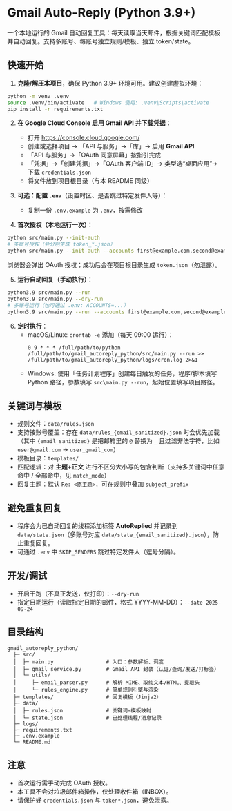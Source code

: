 
# Gmail Auto-Reply (Python 3.9+)

一个本地运行的 Gmail 自动回复工具：每天读取当天邮件，根据关键词匹配模板并自动回复。支持多账号、每账号独立规则/模板、独立 token/state。

## 快速开始

1. **克隆/解压本项目**，确保 Python 3.9+ 环境可用。建议创建虚拟环境：

```bash
python -m venv .venv
source .venv/bin/activate   # Windows 使用: .venv\Scripts\activate
pip install -r requirements.txt
```

2. **在 Google Cloud Console 启用 Gmail API 并下载凭据**：
   - 打开 https://console.cloud.google.com/
   - 创建或选择项目 → 「API 与服务」→「库」→ 启用 **Gmail API**
   - 「API 与服务」→「OAuth 同意屏幕」按指引完成
   - 「凭据」→「创建凭据」→「OAuth 客户端 ID」→ 类型选“桌面应用”→ 下载 `credentials.json`
   - 将文件放到项目根目录（与本 README 同级）

3. **可选：配置 `.env`**（设置时区、是否跳过特定发件人等）：
   - 复制一份 `.env.example` 为 `.env`，按需修改

4. **首次授权（本地运行一次）**：

```bash
python src/main.py --init-auth
# 多账号授权（会分别生成 token_*.json）
python src/main.py --init-auth --accounts first@example.com,second@example.com
```

浏览器会弹出 OAuth 授权；成功后会在项目根目录生成 `token.json`（勿泄露）。

5. **运行自动回复（手动执行）**：

```bash
python3.9 src/main.py --run
python3.9 src/main.py --dry-run
# 多账号运行（也可通过 .env: ACCOUNTS=...）
python3.9 src/main.py --run --accounts first@example.com,second@example.com
```

6. **定时执行**：
   - macOS/Linux: `crontab -e` 添加（每天 09:00 运行）：
     ```
     0 9 * * * /full/path/to/python /full/path/to/gmail_autoreply_python/src/main.py --run >> /full/path/to/gmail_autoreply_python/logs/cron.log 2>&1
     ```
   - Windows: 使用「任务计划程序」创建每日触发的任务，程序/脚本填写 Python 路径，参数填写 `src\main.py --run`，起始位置填写项目路径。

## 关键词与模板

- 规则文件：`data/rules.json`
- 支持按账号覆盖：存在 `data/rules_{email_sanitized}.json` 时会优先加载（其中 `{email_sanitized}` 是把邮箱里的 `@` 替换为 `_` 且过滤非法字符，比如 `user@gmail.com` → `user_gmail_com`）
- 模板目录：`templates/`
- 匹配逻辑：对 **主题+正文** 进行不区分大小写的包含判断（支持多关键词中任意命中 / 全部命中，见 `match_mode`）
- 回复主题：默认 `Re: <原主题>`，可在规则中叠加 `subject_prefix`

## 避免重复回复

- 程序会为已自动回复的线程添加标签 **AutoReplied** 并记录到 `data/state.json`（多账号对应 `data/state_{email_sanitized}.json`），防止重复回复。
- 可通过 `.env` 中 `SKIP_SENDERS` 跳过特定发件人（逗号分隔）。

## 开发/调试

- 开启干跑（不真正发送，仅打印）：`--dry-run`
- 指定日期运行（读取指定日期的邮件，格式 YYYY-MM-DD）：`--date 2025-09-24`

## 目录结构

```
gmail_autoreply_python/
  ├─ src/
  │  ├─ main.py                 # 入口：参数解析、调度
  │  ├─ gmail_service.py        # Gmail API 封装（认证/查询/发送/打标签）
  │  └─ utils/
  │     ├─ email_parser.py      # 解析 MIME、取纯文本/HTML、提取头
  │     └─ rules_engine.py      # 简单规则引擎与渲染
  ├─ templates/                 # 回复模板（Jinja2）
  ├─ data/
  │  ├─ rules.json              # 关键词→模板映射
  │  └─ state.json              # 已处理线程/消息记录
  ├─ logs/
  ├─ requirements.txt
  ├─ .env.example
  └─ README.md
```

## 注意

- 首次运行需手动完成 OAuth 授权。
- 本工具不会对垃圾邮件箱操作，仅处理收件箱（INBOX）。
- 请保护好 `credentials.json` 与 `token*.json`，避免泄露。

